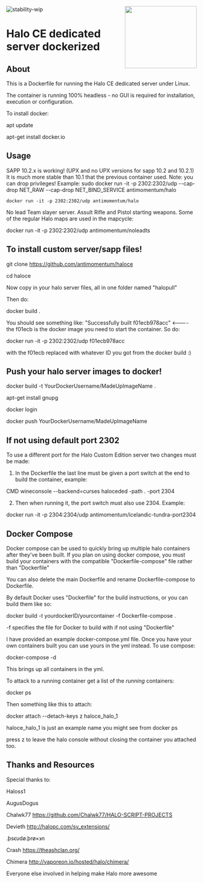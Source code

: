 ![stability-wip](https://img.shields.io/badge/stability-unstable-lightgrey.svg)
<img src="https://i.imgur.com/zRXWDEK.png" width="190" height="164" align="right"/>

# Halo CE dedicated server dockerized

## About

This is a Dockerfile for running the Halo CE dedicated server under Linux.

The container is running 100% headless - no GUI is required for installation, execution or configuration.

To install docker:

apt update

apt-get install docker.io

## Usage

SAPP 10.2.x is working! (UPX and no UPX versions for sapp 10.2 and 10.2.1) It is much more stable than 10.1 that the previous container used. Note: you can drop privileges! Example: sudo docker run -it -p 2302:2302/udp --cap-drop NET_RAW --cap-drop NET_BIND_SERVICE antimomentum/halo
 
    docker run -it -p 2302:2302/udp antimomentum/halo


No lead Team slayer server. Assult Rifle and Pistol starting weapons. Some of the regular Halo maps are used in the mapcycle:

docker run -it -p 2302:2302/udp antimomentum/noleadts

## To install custom server/sapp files!

git clone https://github.com/antimomentum/haloce

cd haloce

Now copy in your halo server files, all in one folder named "halopull"

Then do:

docker build . 

You should see something like: "Successfully built f01ecb978acc" <---- the f01ecb is the docker image you need to start the container. So do:

docker run -it -p 2302:2302/udp f01ecb978acc 

with the f01ecb replaced with whatever ID you got from the docker build :) 

##  Push your halo server images to docker!

docker build -t YourDockerUsername/MadeUpImageName . 

apt-get install gnupg

docker login

docker push YourDockerUsername/MadeUpImageName

## If not using default port 2302 ## 

To use a different port for the Halo Custom Edition server two changes must be made:

1. In the Dockerfile the last line must be given a port switch at the end to build the container, example:

CMD wineconsole --backend=curses haloceded -path . -port 2304

2. Then when running it, the port switch must also use 2304. Example:

docker run -it -p 2304:2304/udp antimomentum/icelandic-tundra-port2304

## Docker Compose ##

Docker compose can be used to quickly bring up multiple halo containers after they've been built. If you plan on using docker compose, you must build your containers with the compatible "Dockerfile-compose" file rather than "Dockerfile"

You can also delete the main Dockerfile and rename Dockerfile-compose to Dockerfile.

By default Docker uses "Dockerfile" for the build instructions, or you can build them like so:

docker build -t yourdockerID/yourcontainer -f Dockerfile-compose .

-f specifies the file for Docker to build with if not using "Dockerfile"

I have provided an example docker-compose.yml file. Once you have your own containers built you can use yours in the yml instead. To use compose:

docker-compose -d

This brings up all containers in the yml.

To attack to a running container get a list of the *running* containers:

docker ps

Then something like this to attach:

docker attach --detach-keys z haloce_halo_1

haloce_halo_1 is just an example name you might see from docker ps

press z to leave the halo console without closing the container you attached too.

## Thanks and Resources ##

Special thanks to:

Haloss1

AugusDogus

Chalwk77 https://github.com/Chalwk77/HALO-SCRIPT-PROJECTS

Devieth
http://halopc.com/sv_extensions/

.þsϵυdø.þrø×϶n

Crash
https://theashclan.org/

Chimera http://vaporeon.io/hosted/halo/chimera/ 

Everyone else involved in helping make Halo more awesome
